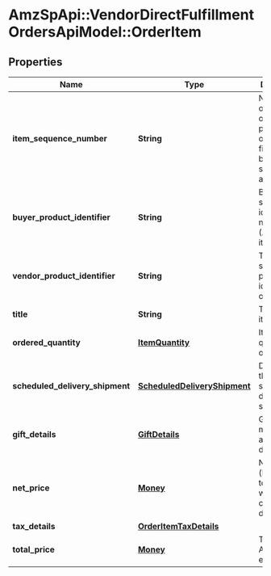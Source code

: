 # AmzSpApi::VendorDirectFulfillmentOrdersApiModel::OrderItem

## Properties
Name | Type | Description | Notes
------------ | ------------- | ------------- | -------------
**item_sequence_number** | **String** | Numbering of the item on the purchase order. The first item will be 1, the second 2, and so on. | 
**buyer_product_identifier** | **String** | Buyer&#39;s standard identification number (ASIN) of an item. | [optional] 
**vendor_product_identifier** | **String** | The vendor selected product identification of the item. | [optional] 
**title** | **String** | Title for the item. | [optional] 
**ordered_quantity** | [**ItemQuantity**](ItemQuantity.md) | Item quantity ordered. | 
**scheduled_delivery_shipment** | [**ScheduledDeliveryShipment**](ScheduledDeliveryShipment.md) | Details for the scheduled delivery shipment. | [optional] 
**gift_details** | [**GiftDetails**](GiftDetails.md) | Gift message and wrapId details. | [optional] 
**net_price** | [**Money**](Money.md) | Net price (before tax) to vendor with currency details. | 
**tax_details** | [**OrderItemTaxDetails**](OrderItemTaxDetails.md) |  | [optional] 
**total_price** | [**Money**](Money.md) | The price to Amazon each (cost). | [optional] 



